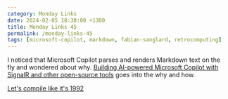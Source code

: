 ```yaml
---
category: Monday Links
date: 2024-02-05 18:30:00 +1300
title: Monday Links 45
permalink: /monday-links-45
tags: [microsoft-copilot, markdown, fabian-sanglard, retrocomputing]
---
```


I noticed that Microsoft Copilot parses and renders Markdown text on the fly and wondered about why. [Building AI-powered Microsoft Copilot with SignalR and other open-source tools](https://devblogs.microsoft.com/dotnet/building-ai-powered-bing-chat-with-signalr-and-other-open-source-tools/) goes into the why and how.

[Let's compile like it's 1992](https://fabiensanglard.net/Compile_Like_Its_1992/index.php)
